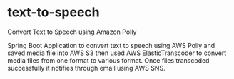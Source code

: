 # text-to-speech
Convert Text to Speech using Amazon Polly

Spring Boot Application to convert text to speech using AWS Polly and saved media file into AWS S3 then used AWS ElasticTranscoder to convert media files from one format to various format. Once files transcoded successfully it notifies through email using AWS SNS.
